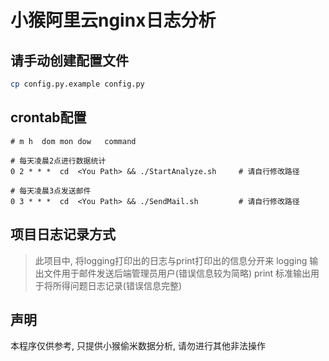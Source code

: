 # 小猴阿里云nginx日志分析

## 请手动创建配置文件

```bash
cp config.py.example config.py
```

## crontab配置

```crontab
# m h  dom mon dow   command

# 每天凌晨2点进行数据统计
0 2 * * *  cd  <You Path> && ./StartAnalyze.sh     # 请自行修改路径

# 每天凌晨3点发送邮件
0 3 * * *  cd  <You Path> && ./SendMail.sh         # 请自行修改路径
```
## 项目日志记录方式

> 此项目中, 将logging打印出的日志与print打印出的信息分开来
> logging 输出文件用于邮件发送后端管理员用户(错误信息较为简略)
> print 标准输出用于将所得问题日志记录(错误信息完整)


## 声明

本程序仅供参考, 只提供小猴偷米数据分析, 请勿进行其他非法操作
